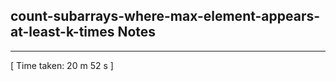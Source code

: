 <h2>count-subarrays-where-max-element-appears-at-least-k-times Notes</h2><hr>[ Time taken: 20 m 52 s ]